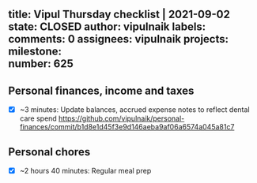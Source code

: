 title:	Vipul Thursday checklist | 2021-09-02
state:	CLOSED
author:	vipulnaik
labels:	
comments:	0
assignees:	vipulnaik
projects:	
milestone:	
number:	625
--
## Personal finances, income and taxes

- [x] ~3 minutes: Update balances, accrued expense notes to reflect dental care spend https://github.com/vipulnaik/personal-finances/commit/b1d8e1d45f3e9d146aeba9af06a6574a045a81c7

## Personal chores

- [x] ~2 hours 40 minutes: Regular meal prep
